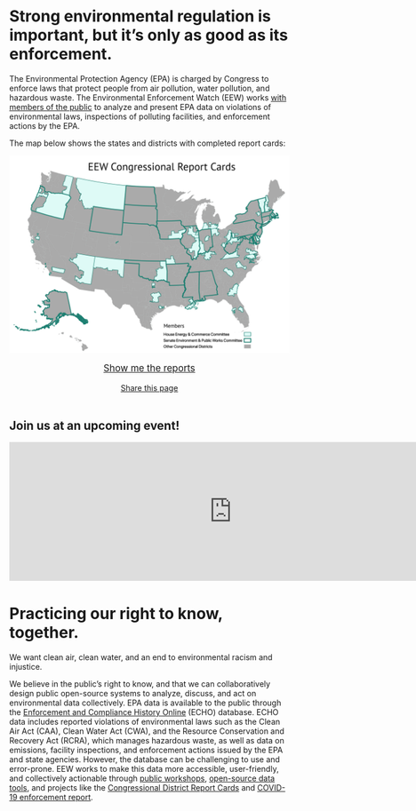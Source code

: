 <!--This is the main content file to edit for this page. It is embedded in src/pages/index.js, which adds additional content-->

# Strong environmental regulation is important, but it’s only as good as its enforcement.

The Environmental Protection Agency (EPA) is charged by Congress to enforce laws that protect people from air pollution, water pollution, and hazardous waste. The Environmental Enforcement Watch (EEW) works [with members of the public](/events) to analyze and present EPA data on violations of environmental laws, inspections of polluting facilities, and enforcement actions by the EPA.

The map below shows the states and districts with completed report cards:

[![Map of representatives on EPA oversight committees, covered by EEW Congressional Report Cards project](eew-map.png)](/reports "EEW's Reports Page")

<center><a href="/reports"><big>Show me the reports</big></a></center>

<br />

<!--handy encoder if you want to change the tweet text: https://meyerweb.com/eric/tools/dencoder/ -->
<center><a href="https://twitter.com/intent/tweet?text=EPA%20is%20overseen%20by%20two%20congressional%20committees.%20%40EnviroDGI%20took%20a%20look%20at%20environmental%20enforcement%20in%20committee%20members%27%20home%20districts%3A%20environmentalenforcementwatch.org%20%23EEWatch" target=_blank rel=noopener >Share this page</a></center>

<br />

## Join us at an upcoming event!

<iframe src="https://calendar.google.com/calendar/embed?height=600&amp;wkst=1&amp;bgcolor=%23defaf6&amp;ctz=America%2FLos_Angeles&amp;src=c280bXJsNjk5YWVhNTE5bnQxNzhwNTBwMzhAZ3JvdXAuY2FsZW5kYXIuZ29vZ2xlLmNvbQ&amp;color=%23defaf6&amp;mode=AGENDA&amp;showTabs=0&amp;showPrint=0&amp;showDate=0&amp;showNav=0&amp;showCalendars=0&amp;showTz=1&amp;showTitle=0" style="border-width:0" width="800" height="250" frameborder="0" scrolling="no"></iframe>

# Practicing our right to know, together.

We want clean air, clean water, and an end to environmental racism and injustice. 

We believe in the public’s right to know, and that we can collaboratively design public open-source systems to analyze, discuss, and act on environmental data collectively. EPA data is available to the public through the <a href="https://echo.epa.gov/" target=_blank rel=noopener >Enforcement and Compliance History Online</a> (ECHO) database. ECHO data includes reported violations of environmental laws such as the Clean Air Act (CAA), Clean Water Act (CWA), and the Resource Conservation and Recovery Act (RCRA), which manages hazardous waste, as well as data on emissions, facility inspections, and enforcement actions issued by the EPA and state agencies. However, the database can be challenging to use and error-prone. EEW works to make this data more accessible, user-friendly, and collectively actionable through <a href="/events">public workshops</a>, <a href="https://github.com/edgi-govdata-archiving" target=_blank rel=noopener >open-source data tools</a>, and projects like the <a href="/reports">Congressional District Report Cards</a> and <a href="https://envirodatagov.org/more-permission-to-pollute-the-decline-of-epa-enforcement-and-industry-compliance-during-covid/" target=_blank rel=noopener >COVID-19 enforcement report</a>.
